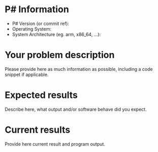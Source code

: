 <!--
    1. Please speak English, this is the language all of us can speak and write.
    2. Please take a moment to check that your issue doesn't already exist.
    3. Please give all relevant information below for bug reports, because 
       incomplete details will be handled as an invalid report.
-->

# P# Information
 - P# Version (or commit ref):
 - Operating System:
 - System Architecture (eg. arm, x86_64, ...):

# Your problem description
Please provide here as much information as possible, including a code snippet if applicable.

# Expected results
Describe here, what output and/or software behave did you expect.

# Current results
Provide here current result and program output.
